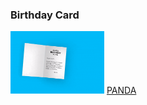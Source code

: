 <h3>Birthday Card</h3>
<a href= "https://github1s.com/mdfaisalkhan/CSS-Art/tree/main"><img src="Gif/Bday Card.gif" alt="" height=100 width=150></a>
<a href= "file:///C:/Users/MD%20FAISAL%20KHAN/Documents/HTML/CSS%20ART/CSS_PANDA.html"> PANDA </a>

